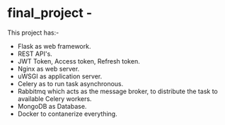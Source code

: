 # final_project - 
This project has:-
  - Flask as web framework.
  - REST API's.
  - JWT Token, Access token, Refresh token.
  - Nginx as web server.
  - uWSGI as application server.
  - Celery as to run task asynchronous.
  - Rabbitmq which acts as the message broker, to distribute the task to available Celery workers.
  - MongoDB as Database.
  - Docker to contanerize everything.
  
  

